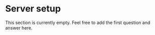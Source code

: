 # Server setup

This section is currently empty. Feel free to add the first question and answer
here.

